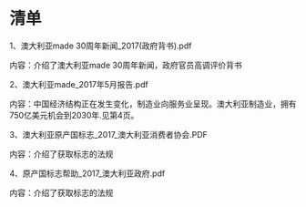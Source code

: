# 清单

1、澳大利亚made 30周年新闻_2017(政府背书).pdf

内容：介绍了澳大利亚made 30周年新闻，政府官员高调评价背书

2、澳大利亚made_2017年5月报告.pdf

内容：中国经济结构正在发生变化，制造业向服务业呈现。澳大利亚制造业，拥有750亿美元机会到2030年.见第4页。

3、澳大利亚原产国标志_2017_澳大利亚消费者协会.PDF

内容：介绍了获取标志的法规

4、原产国标志帮助_2017_澳大利亚政府.pdf 

内容：介绍了获取标志的法规
